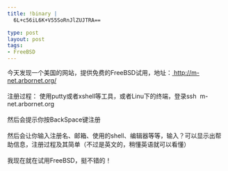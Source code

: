 ```yaml
--- 
title: !binary |
  6L+c56iL6K+V55SoRnJlZUJTRA==

type: post
layout: post
tags: 
- FreeBSD
---
```

今天发现一个美国的网站，提供免费的FreeBSD试用，地址：<a href="http://m-net.arbornet.org/" target="_blank"> http://m-net.arbornet.org/</a><br/><br/>注册过程： 使用putty或者xshell等工具，或者Linu下的终端，登录ssh  m-net.arbornet.org<br/><br/>然后会提示你按BackSpace键注册<br/><br/>然后会让你输入注册名、邮箱、使用的shell、编辑器等等，输入？可以显示出帮助信息，注册过程及其简单（不过是英文的，稍懂英语就可以看懂）<br/><br/>我现在就在试用FreeBSD，挺不错的！

